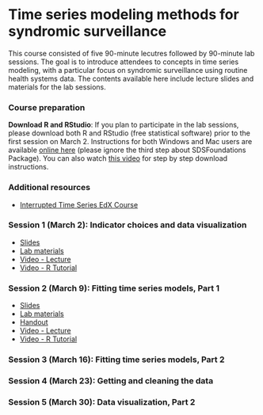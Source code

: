 # Time series modeling methods for syndromic surveillance

This course consisted of five 90-minute lecutres followed by 90-minute lab sessions. The goal is to introduce attendees to concepts in time series modeling, with a particular focus on syndromic surveillance using routine health systems data. The contents available here include lecture slides and materials for the lab sessions.

### Course preparation
**Download R and RStudio**: If you plan to participate in the lab sessions, please download both R and RStudio (free statistical software) prior to the first session on March 2. Instructions for both Windows and Mac users are available [online here](https://courses.edx.org/courses/UTAustinX/UT.7.01x/3T2014/56c5437b88fa43cf828bff5371c6a924/) (please ignore the third step about SDSFoundations Package). You can also watch [this video](https://www.youtube.com/watch?v=cX532N_XLIs&ab_channel=MarinStatsLectures-RProgramming%26Statistics) for step by step download instructions.

### Additional resources
- [Interrupted Time Series EdX Course](https://www.edx.org/course/policy-analysis-using-interrupted-time-series)


### Session 1 (March 2): Indicator choices and data visualization 
- [Slides](slides/CIHR_SyndromicSurveillanceCourse_lecture1_v02.pdf)
- [Lab materials](materials/session1_03-02.zip)
- [Video - Lecture](https://www.youtube.com/watch?v=vo_MFsIRBe4)
- [Video - R Tutorial](https://www.youtube.com/watch?v=AeWJ2T2Zuiw)

### Session 2 (March 9): Fitting time series models, Part 1 
- [Slides](slides/CIHR_Course_Week2_Time_Series_no_code.pdf)
- [Lab materials](materials/session2_03-09.zip)
- [Handout](https://docs.google.com/presentation/d/1xSLggegZW1SDZBWTop-swGuqrGFYlOByrD7X2lNdWRs/edit#slide=id.p)
- [Video - Lecture](https://www.youtube.com/watch?v=JWJhww1mOOE)
- [Video - R Tutorial](https://www.youtube.com/watch?v=CRAE1zARHpY)

### Session 3 (March 16): Fitting time series models, Part 2 

### Session 4 (March 23): Getting and cleaning the data

### Session 5 (March 30): Data visualization, Part 2



